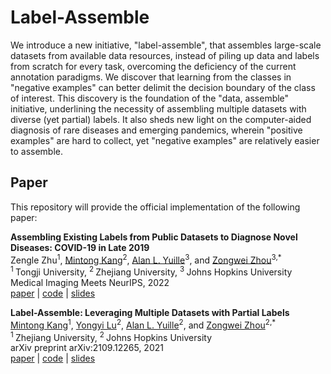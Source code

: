 # Label-Assemble

We introduce a new initiative, "label-assemble", that assembles large-scale datasets from available data resources, instead of piling up data and labels from scratch for every task, overcoming the deficiency of the current annotation paradigms. We discover that learning from the classes in "negative examples" can better delimit the decision boundary of the class of interest. This discovery is the foundation of the "data, assemble" initiative, underlining the necessity of assembling multiple datasets with diverse (yet partial) labels. It also sheds new light on the computer-aided diagnosis of rare diseases and emerging pandemics, wherein "positive examples" are hard to collect, yet "negative examples" are relatively easier to assemble.

## Paper
This repository will provide the official implementation of the following paper:

<b>Assembling Existing Labels from Public Datasets to Diagnose Novel Diseases: COVID-19 in Late 2019</b> <br/>
Zengle Zhu<sup>1</sup>, [Mintong Kang](https://scholar.google.com/citations?hl=en&user=oHXw2SAAAAAJ)<sup>2</sup>, [Alan L. Yuille](https://www.cs.jhu.edu/~ayuille/)<sup>3</sup>, and [Zongwei Zhou](https://www.zongweiz.com/)<sup>3,*</sup> <br/>
<sup>1 </sup>Tongji University,   <sup>2 </sup>Zhejiang University,   <sup>3 </sup>Johns Hopkins University <br/>
Medical Imaging Meets NeurIPS, 2022 <br/>
[paper]() | [code](https://github.com/MrGiovanni/DataAssemble) | [slides]()

<b>Label-Assemble: Leveraging Multiple Datasets with Partial Labels</b> <br/>
[Mintong Kang](https://scholar.google.com/citations?hl=en&user=oHXw2SAAAAAJ)<sup>1</sup>, [Yongyi Lu](https://scholar.google.com/citations?user=rIJ99V4AAAAJ&hl=en)<sup>2</sup>, [Alan L. Yuille](https://www.cs.jhu.edu/~ayuille/)<sup>2</sup>, and [Zongwei Zhou](https://www.zongweiz.com/)<sup>2,*</sup> <br/>
<sup>1 </sup>Zhejiang University,   <sup>2 </sup>Johns Hopkins University <br/>
arXiv preprint arXiv:2109.12265, 2021 <br/>
[paper](https://arxiv.org/pdf/2109.12265.pdf) | [code](https://github.com/MrGiovanni/DataAssemble) | [slides](https://d5b3ebbb-7f8d-4011-9114-d87f4a930447.filesusr.com/ugd/deaea1_d6c4a2b816f442209fbce205fc795b5a.pdf)

